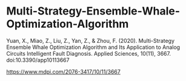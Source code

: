 # Multi-Strategy-Ensemble-Whale-Optimization-Algorithm
Yuan, X., Miao, Z., Liu, Z., Yan, Z., &amp; Zhou, F. (2020). Multi-Strategy Ensemble Whale Optimization Algorithm and Its Application to Analog Circuits Intelligent Fault Diagnosis. Applied Sciences, 10(11), 3667. doi:10.3390/app10113667

https://www.mdpi.com/2076-3417/10/11/3667
